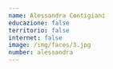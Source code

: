 ```yaml
---
name: Alessandra Contigiani
educazione: false
territorio: false
internet: false
image: /img/faces/3.jpg
number: alessandra
---
```

